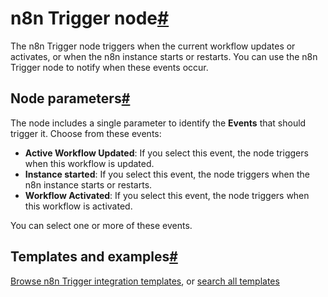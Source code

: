 [](https://github.com/n8n-io/n8n-docs/edit/main/docs/integrations/builtin/core-nodes/n8n-nodes-base.n8ntrigger.md "Edit this page")

# n8n Trigger node[#](#n8n-trigger-node "Permanent link")

The n8n Trigger node triggers when the current workflow updates or activates, or when the n8n instance starts or restarts. You can use the n8n Trigger node to notify when these events occur.

## Node parameters[#](#node-parameters "Permanent link")

The node includes a single parameter to identify the **Events** that should trigger it. Choose from these events:

*   **Active Workflow Updated**: If you select this event, the node triggers when this workflow is updated.
*   **Instance started**: If you select this event, the node triggers when the n8n instance starts or restarts.
*   **Workflow Activated**: If you select this event, the node triggers when this workflow is activated.

You can select one or more of these events.

## Templates and examples[#](#templates-and-examples "Permanent link")

[Browse n8n Trigger integration templates](https://n8n.io/integrations/n8n-trigger/), or [search all templates](https://n8n.io/workflows/)